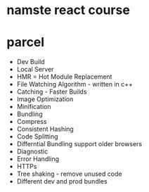 # namste react course

# parcel
- Dev Build
- Local Server
- HMR = Hot Module Replacement
- File Watching Algorithm - written in c++
- Catching - Faster Builds
- Image Optimization
- Minification
- Bundling
- Compress
- Consistent Hashing
- Code Splitting
- Differntial Bundling  support older browsers
- Diagnostic
- Error Handling
- HTTPs
- Tree shaking - remove unused code 
- Different dev and prod bundles
